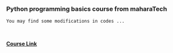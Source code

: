 ### Python programming basics course from maharaTech

```
You may find some modifications in codes ...
```
<br>

**[Course Link](https://maharatech.gov.eg/course/view.php?id=43)**

<!-- ![Course](src/pythonProgrammingCourse.png) -->

<!-- Course Link : https://maharatech.gov.eg/course/view.php?id=43 -->
